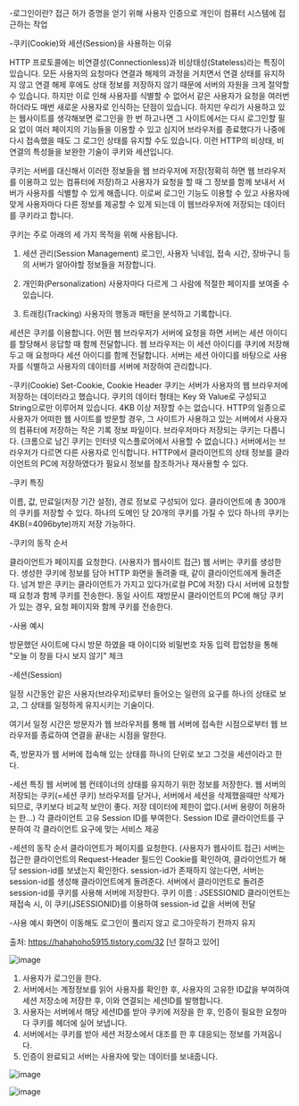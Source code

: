 


-로그인이란?
 접근 허가 증명을 얻기 위해 사용자 인증으로 개인이 컴퓨터 시스템에 접근하는 작업
 
 -쿠키(Cookie)와 세션(Session)을 사용하는 이유
 
 HTTP 프로토콜에는 비연결성(Connectionless)과 비상태성(Stateless)라는 특징이 있습니다. 모든 사용자의 요청마다 연결과 해제의 과정을 거치면서 연결 상태를 유지하지 않고 연결 해제 후에도 상태 정보를 저장하지 않기 때문에 서버의 자원을 크게 절약할 수 있습니다. 하지만 이로 인해 사용자를 식별할 수 없어서 같은 사용자가 요청을 여러번 하더라도 매번 새로운 사용자로 인식하는 단점이 있습니다.
하지만 우리가 사용하고 있는 웹사이트를 생각해보면 로그인을 한 번 하고나면 그 사이트에서는 다시 로그인할 필요 없이 여러 페이지의 기능들을 이용할 수 있고 심지어 브라우저를 종료했다가 나중에 다시 접속했을 때도 그 로그인 상태를 유지할 수도 있습니다. 이런 HTTP의 비상태, 비연결의 특성들을 보완한 기술이 쿠키와 세션입니다.

쿠키는 서버를 대신해서 이러한 정보들을 웹 브라우저에 저장(정확히 하면 웹 브라우저를 이용하고 있는 컴퓨터에 저장)하고 사용자가 요청을 할 때 그 정보를 함께 보내서 서버가 사용자를 식별할 수 있게 해줍니다. 이로써 로그인 기능도 이용할 수 있고 사용자에 맞게 사용자마다 다른 정보를 제공할 수 있게 되는데 이 웹브라우저에 저장되는 데이터를 쿠키라고 합니다.

쿠키는 주로 아래의 세 가지 목적을 위해 사용됩니다.

1. 세션 관리(Session Management)
로그인, 사용자 닉네임, 접속 시간, 장바구니 등의 서버가 알아야할 정보들을 저장합니다.

2. 개인화(Personalization)
사용자마다 다르게 그 사람에 적절한 페이지를 보여줄 수 있습니다.

3. 트래킹(Tracking)
사용자의 행동과 패턴을 분석하고 기록합니다.

세션은 쿠키를 이용합니다. 어떤 웹 브라우저가 서버에 요청을 하면 서버는 세션 아이디를 할당해서 응답할 때 함께 전달합니다. 웹 브라우저는 이 세션 아이디를 쿠키에 저장해두고 매 요청마다 세션 아이디를 함께 전달합니다. 서버는 세션 아이디를 바탕으로 사용자를 식별하고 사용자의 데이터를 서버에 저장하여 관리합니다.

-쿠키(Cookie)
Set-Cookie, Cookie Header
쿠키는 서버가 사용자의 웹 브라우저에 저장하는 데이터라고 했습니다. 쿠키의 데이터 형태는 Key 와 Value로 구성되고 String으로만 이루어져 있습니다. 4KB 이상 저장할 수는 없습니다.
HTTP의 일종으로 사용자가 어떠한 웹 사이트를 방문할 경우, 그 사이트가 사용하고 있는 서버에서 사용자의 컴퓨터에 저장하는 작은 기록 정보 파일이다.
브라우저마다 저장되는 쿠키는 다릅니다. (크롬으로 남긴 쿠키는 인터넷 익스플로어에서 사용할 수 없습니다.) 서버에서는 브라우저가 다르면 다른 사용자로 인식합니다.
HTTP에서 클라이언트의 상태 정보를 클라이언트의 PC에 저장하였다가 필요시 정보를 참조하거나 재사용할 수 있다.


-쿠키 특징

이름, 값, 만료일(저장 기간 설정), 경로 정보로 구성되어 있다.
클라이언트에 총 300개의 쿠키를 저장할 수 있다.
하나의 도메인 당 20개의 쿠키를 가질 수 있다
하나의 쿠키는 4KB(=4096byte)까지 저장 가능하다.

-쿠키의 동작 순서

클라이언트가 페이지를 요청한다. (사용자가 웹사이트 접근)
웹 서버는 쿠키를 생성한다.
생성한 쿠키에 정보를 담아 HTTP 화면을 돌려줄 때,
같이 클라이언트에게 돌려준다.
넘겨 받은 쿠키는 클라이언트가 가지고 있다가(로컬 PC에 저장)
다시 서버에 요청할 때 요청과 함께 쿠키를 전송한다.
동일 사이트 재방문시 클라이언트의 PC에 해당 쿠키가 있는 경우,
요청 페이지와 함께 쿠키를 전송한다.

-사용 예시

방문했던 사이트에 다시 방문 하였을 때 아이디와 비밀번호 자동 입력
팝업창을 통해 "오늘 이 창을 다시 보지 않기" 체크


-세션(Session)

일정 시간동안 같은 사용자(브라우저)로부터 들어오는
일련의 요구를 하나의 상태로 보고, 그 상태를 일정하게 유지시키는 기술이다.

여기서 일정 시간은 방문자가 웹 브라우저를 통해
웹 서버에 접속한 시점으로부터 웹 브라우저를 종료하여 연결을 끝내는 시점을 말한다.

즉, 방문자가 웹 서버에 접속해 있는 상태를 하나의 단위로 보고 그것을 세션이라고 한다.


-세션 특징
웹 서버에 웹 컨테이너의 상태를 유지하기 위한 정보를 저장한다.
웹 서버의 저장되는 쿠키(=세션 쿠키)
브라우저를 닫거나, 서버에서 세션을 삭제했을때만 삭제가 되므로,
쿠키보다 비교적 보안이 좋다.
저장 데이터에 제한이 없다.(서버 용량이 허용하는 한...)
각 클라이언트 고유 Session ID를 부여한다.
Session ID로 클라이언트를 구분하여 각 클라이언트 요구에 맞는 서비스 제공

-세션의 동작 순서
클라이언트가 페이지를 요청한다. (사용자가 웹사이트 접근)
서버는 접근한 클라이언트의 Request-Header 필드인 Cookie를 확인하여,
클라이언트가 해당 session-id를 보냈는지 확인한다.
session-id가 존재하지 않는다면,
서버는 session-id를 생성해 클라이언트에게 돌려준다.
서버에서 클라이언트로 돌려준 session-id를 쿠키를 사용해 서버에 저장한다.
쿠키 이름 : JSESSIONID
클라이언트는 재접속 시,
이 쿠키(JSESSIONID)를 이용하여 session-id 값을 서버에 전달

-사용 예시
화면이 이동해도 로그인이 풀리지 않고 로그아웃하기 전까지 유지


출처: https://hahahoho5915.tistory.com/32 [넌 잘하고 있어]




![image](https://user-images.githubusercontent.com/80931911/111965892-9be7f980-8b39-11eb-827c-f274b6d23aa5.png)

1. 사용자가 로그인을 한다.
2. 서버에서는 계정정보를 읽어 사용자를 확인한 후, 사용자의 고유한 ID값을 부여하여 세션 저장소에 저장한 후, 이와 연결되는 세션ID를 발행합니다.
3. 사용자는 서버에서 해당 세션ID를 받아 쿠키에 저장을 한 후, 인증이 필요한 요청마다 쿠키를 헤더에 실어 보냅니다.
4. 서버에서는 쿠키를 받아 세션 저장소에서 대조를 한 후 대응되는 정보를 가져옵니다.
5. 인증이 완료되고 서버는 사용자에 맞는 데이터를 보내줍니다.


![image](https://user-images.githubusercontent.com/80931911/111969114-3e55ac00-8b3d-11eb-81e4-ce3d535d70fc.png)

![image](https://user-images.githubusercontent.com/80931911/111969536-b328e600-8b3d-11eb-8b5e-3a852c8b06f5.png)
